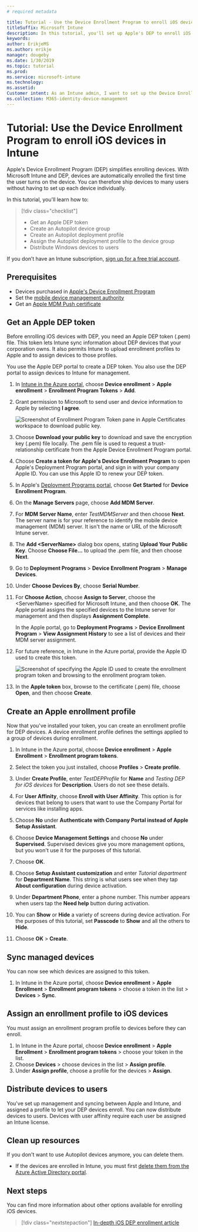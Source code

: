```yaml
---
# required metadata

title: Tutorial - Use the Device Enrollment Program to enroll iOS devices in Intune
titleSuffix: Microsoft Intune
description: In this tutorial, you'll set up Apple's DEP to enroll iOS devices in Intune.
keywords:
author: ErikjeMS
ms.author: erikje
manager: dougeby
ms.date: 1/30/2019
ms.topic: tutorial
ms.prod:
ms.service: microsoft-intune
ms.technology:
ms.assetid: 
Customer intent: As an Intune admin, I want to set up the Device Enrollment Program so that users can automatically enroll in Intune.
ms.collection: M365-identity-device-management
---
```


# Tutorial: Use the Device Enrollment Program to enroll iOS devices in Intune
Apple's Device Enrollment Program (DEP) simplifies enrolling devices. With Microsoft Intune and DEP, devices are automatically enrolled the first time the user turns on the device. You can therefore ship devices to many users without having to set up each device individually. 

In this tutorial, you'll learn how to:
> [!div class="checklist"]
> * Get an Apple DEP token
> * Create an Autopilot device group
> * Create an Autopilot deployment profile
> * Assign the Autopilot deployment profile to the device group
> * Distribute Windows devices to users

If you don’t have an Intune subscription, [sign up for a free trial account](free-trial-sign-up.md).

## Prerequisites
- Devices purchased in [Apple's Device Enrollment Program](http://deploy.apple.com)
- Set the [mobile device management authority](mdm-authority-set.md)
- Get an [Apple MDM Push certificate](apple-mdm-push-certificate-get.md)

## Get an Apple DEP token
Before enrolling iOS devices with DEP, you need an Apple DEP token (.pem) file. This token lets Intune sync information about DEP devices that your corporation owns. It also permits Intune to upload enrollment profiles to Apple and to assign devices to those profiles.

You use the Apple DEP portal to create a DEP token. You also use the DEP portal to assign devices to Intune for management.

1. In [Intune in the Azure portal](https://aka.ms/intuneportal), choose **Device enrollment** > **Apple enrollment** > **Enrollment Program Tokens** > **Add**.

2. Grant permission to Microsoft to send user and device information to Apple by selecting **I agree**.

   ![Screenshot of Enrollment Program Token pane in Apple Certificates workspace to download public key.](./media/device-enrollment-program-enroll-ios-newui/add-enrollment-program-token-pane.png)

3. Choose **Download your public key** to download and save the encryption key (.pem) file locally. The .pem file is used to request a trust-relationship certificate from the Apple Device Enrollment Program portal.

4. Choose **Create a token for Apple's Device Enrollment Program** to open Apple's Deployment Program portal, and sign in with your company Apple ID. You can use this Apple ID to renew your DEP token.

5.  In Apple's [Deployment Programs portal](https://deploy.apple.com), choose **Get Started** for **Device Enrollment Program**.

4. On the **Manage Servers** page, choose **Add MDM Server**.

5. For **MDM Server Name**, enter *TestMDMServer* and then choose **Next**. The server name is for your reference to identify the mobile device management (MDM) server. It isn't the name or URL of the Microsoft Intune server.

6. The **Add &lt;ServerName&gt;** dialog box opens, stating **Upload Your Public Key**. Choose **Choose File…** to upload the .pem file, and then choose **Next**.

6. Go to  **Deployment Programs** > **Device Enrollment Program** > **Manage Devices**.
7. Under **Choose Devices By**, choose **Serial Number**. <!--ask Tiffany about this-->

8. For **Choose Action**, choose **Assign to Server**, choose the &lt;ServerName&gt; specified for Microsoft Intune, and then choose **OK**. The Apple portal assigns the specified devices to the Intune server for management and then displays **Assignment Complete**.

   In the Apple portal, go to **Deployment Programs** &gt; **Device Enrollment Program** &gt; **View Assignment History** to see a list of devices and their MDM server assignment.

9. For future reference, in Intune in the Azure portal, provide the Apple ID used to create this token.

    ![Screenshot of specifying the Apple ID used to create the enrollment program token and browsing to the enrollment program token.](./media/device-enrollment-program-enroll-ios/image03.png)

10. In the **Apple token** box, browse to the certificate (.pem) file, choose **Open**, and then choose **Create**. 

## Create an Apple enrollment profile
Now that you've installed your token, you can create an enrollment profile for DEP devices. A device enrollment profile defines the settings applied to a group of devices during enrollment.

1. In Intune in the Azure portal, choose **Device enrollment** > **Apple Enrollment** > **Enrollment program tokens**.

2. Select the token you just installed, choose **Profiles** > **Create profile**.

3. Under **Create Profile**, enter *TestDEPProfile* for **Name** and *Testing DEP for iOS devices* for **Description**. Users do not see these details.

4. For **User Affinity**, choose **Enroll with User Affinity**. This option is for devices that belong to users that want to use the Company Portal for services like installing apps.

5. Choose **No** under **Authenticate with Company Portal instead of Apple Setup Assistant**.

6. Choose **Device Management Settings** and choose **No** under **Supervised**. Supervised devices give you more management options, but you won't use it for the purposes of this tutorial.

7. Choose **OK**.

8. Choose **Setup Assistant customization** and enter *Tutorial department* for **Department Name**. This string is what users see when they tap **About configuration** during device activation.

9. Under **Department Phone**, enter a phone number. This number appears when users tap the **Need help** button during activation.

10. You can **Show** or **Hide** a variety of screens during device activation. For the purposes of this tutorial, set **Passcode** to **Show** and all the others to **Hide**.

11. Choose **OK** > **Create**.

## Sync managed devices

You can now see which devices are assigned to this token.

1. In Intune in the Azure portal, choose **Device enrollment** > **Apple Enrollment** > **Enrollment program tokens** > choose a token in the list > **Devices** > **Sync**.

## Assign an enrollment profile to iOS devices

You must assign an enrollment program profile to devices before they can enroll.

1. In Intune in the Azure portal, choose **Device enrollment** > **Apple Enrollment** > **Enrollment program tokens** > choose your token in the list.
2. Choose **Devices** > choose devices in the list > **Assign profile**.
3. Under **Assign profile**, choose a profile for the devices > **Assign**.

## Distribute devices to users

You've set up management and syncing between Apple and Intune, and assigned a profile to let your DEP devices enroll. You can now distribute devices to users. Devices with user affinity require each user be assigned an Intune license.

## Clean up resources

If you don't want to use Autopilot devices anymore, you can delete them.

- If the devices are enrolled in Intune, you must first [delete them from the Azure Active Directory portal](devices-wipe.md#delete-devices-from-the-azure-active-directory-portal).

<!--ask tiffany how to do this-->

## Next steps

You can find more information about other options available for enrolling iOS devices.

> [!div class="nextstepaction"]
> [In-depth iOS DEP enrollment article](device-enrollment-program-enroll-ios.md)
